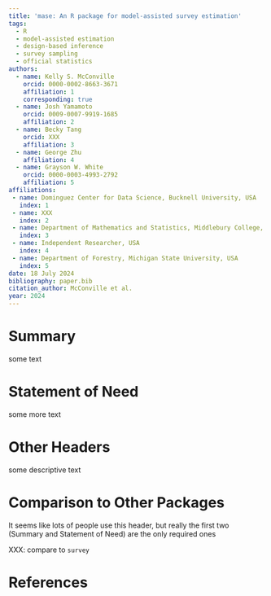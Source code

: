 ```yaml
---
title: 'mase: An R package for model-assisted survey estimation'
tags:
  - R
  - model-assisted estimation
  - design-based inference
  - survey sampling
  - official statistics
authors:
  - name: Kelly S. McConville
    orcid: 0000-0002-8663-3671
    affiliation: 1
    corresponding: true
  - name: Josh Yamamoto
    orcid: 0009-0007-9919-1685
    affiliation: 2
  - name: Becky Tang
    orcid: XXX
    affiliation: 3
  - name: George Zhu
    affiliation: 4
  - name: Grayson W. White
    orcid: 0000-0003-4993-2792
    affiliation: 5
affiliations:
 - name: Dominguez Center for Data Science, Bucknell University, USA
   index: 1
 - name: XXX
   index: 2
 - name: Department of Mathematics and Statistics, Middlebury College, USA
   index: 3
 - name: Independent Researcher, USA
   index: 4
 - name: Department of Forestry, Michigan State University, USA
   index: 5
date: 18 July 2024
bibliography: paper.bib
citation_author: McConville et al.
year: 2024
---
```


# Summary

some text

# Statement of Need

some more text

# Other Headers

some descriptive text

# Comparison to Other Packages

It seems like lots of people use this header, but really the first two (Summary and Statement of Need) are the only required ones

XXX: compare to `survey`

# References
